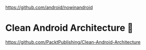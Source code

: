 https://github.com/android/nowinandroid

# Clean Android Architecture 🔴
https://github.com/PacktPublishing/Clean-Android-Architecture
